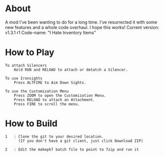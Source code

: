 About
===
A mod I've been wanting to do for a long time. I've resurrected it with
some new features and a whole code overhaul. I hope this works!
	Current version: v1.3.1 r1
	Code-name: "I Hate Inventory Items"

How to Play
===

	To attach Silencers
		Hold RUN and RELOAD to attach or detatch a Silencer.
	
	To use Ironsights
		Press ALTFIRE to Aim Down Sights.
	
	To use the Customization Menu
		Press ZOOM to open the Customization Menu.
		Press RELOAD to attach an Attachment.
		Press FIRE to scroll the menu.

How to Build
===

	1	: Clone the git to your desired location.
		  (If you don't have a git client, just click Download ZIP)

	2	: Edit the makepk7 batch file to point to 7zip and run it